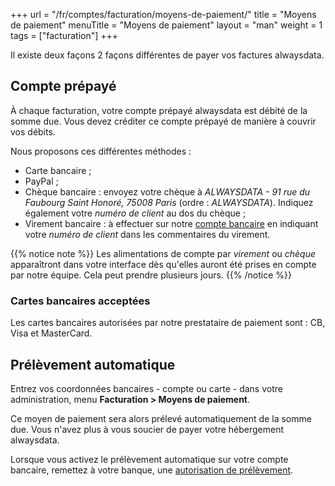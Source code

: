 +++
url = "/fr/comptes/facturation/moyens-de-paiement/"
title = "Moyens de paiement"
menuTitle = "Moyens de paiement"
layout = "man"
weight = 1
tags = ["facturation"]
+++

Il existe deux façons 2 façons différentes de payer vos factures alwaysdata.

## Compte prépayé

À chaque facturation, votre compte prépayé alwaysdata est débité de la somme due. Vous devez créditer ce compte prépayé de manière à couvrir vos débits.

Nous proposons ces différentes méthodes :

- Carte bancaire ;
- PayPal ;
- Chèque bancaire : envoyez votre chèque à _ALWAYSDATA - 91 rue du Faubourg Saint Honoré, 75008 Paris_ (ordre : _ALWAYSDATA_). Indiquez également votre _numéro de client_ au dos du chèque ;
- Virement bancaire : à effectuer sur notre [compte bancaire](https://static.alwaysdata.com/docs/IBAN.pdf) en indiquant votre _numéro de client_ dans les commentaires du virement.

{{% notice note %}}
Les alimentations de compte par _virement_ ou _chèque_ apparaîtront dans votre interface dès qu'elles auront été prises en compte par notre équipe. Cela peut prendre plusieurs jours.
{{% /notice %}}

### Cartes bancaires acceptées

Les cartes bancaires autorisées par notre prestataire de paiement sont : CB, Visa et MasterCard.

## Prélèvement automatique

Entrez vos coordonnées bancaires - compte ou carte - dans votre administration, menu **Facturation > Moyens de paiement**.

Ce moyen de paiement sera alors prélevé automatiquement de la somme due. Vous n'avez plus à vous soucier de payer votre hébergement alwaysdata.

Lorsque vous activez le prélèvement automatique sur votre compte bancaire, remettez à votre banque, une [autorisation de prélèvement](http://static.alwaysdata.com/docs/Prelevement.png).

